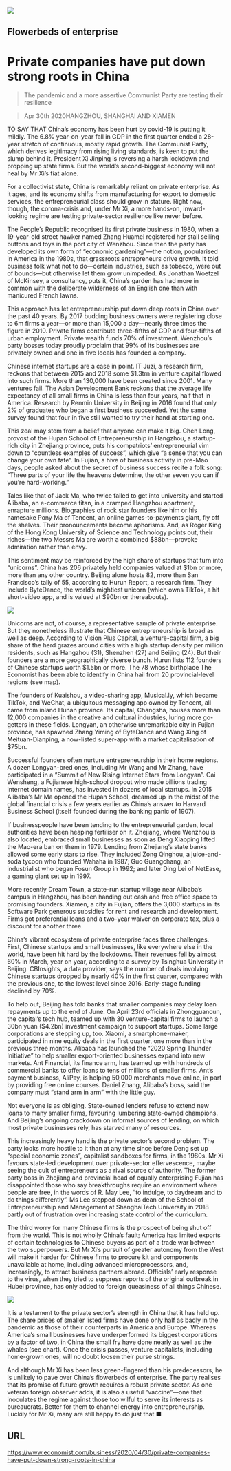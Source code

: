 ![](./images/20200502_WBP001_0.jpg)

## Flowerbeds of enterprise

# Private companies have put down strong roots in China

> The pandemic and a more assertive Communist Party are testing their resilience

> Apr 30th 2020HANGZHOU, SHANGHAI AND XIAMEN

TO SAY THAT China’s economy has been hurt by covid-19 is putting it mildly. The 6.8% year-on-year fall in GDP in the first quarter ended a 28-year stretch of continuous, mostly rapid growth. The Communist Party, which derives legitimacy from rising living standards, is keen to put the slump behind it. President Xi Jinping is reversing a harsh lockdown and propping up state firms. But the world’s second-biggest economy will not heal by Mr Xi’s fiat alone.

For a collectivist state, China is remarkably reliant on private enterprise. As it ages, and its economy shifts from manufacturing for export to domestic services, the entrepreneurial class should grow in stature. Right now, though, the corona-crisis and, under Mr Xi, a more hands-on, inward-looking regime are testing private-sector resilience like never before.

The People’s Republic recognised its first private business in 1980, when a 19-year-old street hawker named Zhang Huamei registered her stall selling buttons and toys in the port city of Wenzhou. Since then the party has developed its own form of “economic gardening”—the notion, popularised in America in the 1980s, that grassroots entrepreneurs drive growth. It told business folk what not to do—certain industries, such as tobacco, were out of bounds—but otherwise let them grow unimpeded. As Jonathan Woetzel of McKinsey, a consultancy, puts it, China’s garden has had more in common with the deliberate wilderness of an English one than with manicured French lawns.

This approach has let entrepreneurship put down deep roots in China over the past 40 years. By 2017 budding business owners were registering close to 6m firms a year—or more than 15,000 a day—nearly three times the figure in 2010. Private firms contribute three-fifths of GDP and four-fifths of urban employment. Private wealth funds 70% of investment. Wenzhou’s party bosses today proudly proclaim that 99% of its businesses are privately owned and one in five locals has founded a company.

Chinese internet startups are a case in point. IT Juzi, a research firm, reckons that between 2015 and 2018 some $1.3trn in venture capital flowed into such firms. More than 130,000 have been created since 2001. Many ventures fail. The Asian Development Bank reckons that the average life expectancy of all small firms in China is less than four years, half that in America. Research by Renmin University in Beijing in 2016 found that only 2% of graduates who began a first business succeeded. Yet the same survey found that four in five still wanted to try their hand at starting one.

This zeal may stem from a belief that anyone can make it big. Chen Long, provost of the Hupan School of Entrepreneurship in Hangzhou, a startup-rich city in Zhejiang province, puts his compatriots’ entrepreneurial vim down to “countless examples of success”, which give “a sense that you can change your own fate”. In Fujian, a hive of business activity in pre-Mao days, people asked about the secret of business success recite a folk song: “Three parts of your life the heavens determine, the other seven you can if you’re hard-working.”

Tales like that of Jack Ma, who twice failed to get into university and started Alibaba, an e-commerce titan, in a cramped Hangzhou apartment, enrapture millions. Biographies of rock star founders like him or his namesake Pony Ma of Tencent, an online games-to-payments giant, fly off the shelves. Their pronouncements become aphorisms. And, as Roger King of the Hong Kong University of Science and Technology points out, their riches—the two Messrs Ma are worth a combined $88bn—provoke admiration rather than envy.

This sentiment may be reinforced by the high share of startups that turn into “unicorns”. China has 206 privately held companies valued at $1bn or more, more than any other country. Beijing alone hosts 82, more than San Francisco’s tally of 55, according to Hurun Report, a research firm. They include ByteDance, the world’s mightiest unicorn (which owns TikTok, a hit short-video app, and is valued at $90bn or thereabouts).

![](./images/20200502_WBM959.png)

Unicorns are not, of course, a representative sample of private enterprise. But they nonetheless illustrate that Chinese entrepreneurship is broad as well as deep. According to Vision Plus Capital, a venture-capital firm, a big share of the herd grazes around cities with a high startup density per million residents, such as Hangzhou (31), Shenzhen (27) and Beijing (24). But their founders are a more geographically diverse bunch. Hurun lists 112 founders of Chinese startups worth $1.5bn or more. The 78 whose birthplace The Economist has been able to identify in China hail from 20 provincial-level regions (see map).

The founders of Kuaishou, a video-sharing app, Musical.ly, which became TikTok, and WeChat, a ubiquitous messaging app owned by Tencent, all came from inland Hunan province. Its capital, Changsha, houses more than 12,000 companies in the creative and cultural industries, luring more go-getters in these fields. Longyan, an otherwise unremarkable city in Fujian province, has spawned Zhang Yiming of ByteDance and Wang Xing of Meituan-Dianping, a now-listed super-app with a market capitalisation of $75bn.

Successful founders often nurture entrepreneurship in their home regions. A dozen Longyan-bred ones, including Mr Wang and Mr Zhang, have participated in a “Summit of New Rising Internet Stars from Longyan”. Cai Wensheng, a Fujianese high-school dropout who made billions trading internet domain names, has invested in dozens of local startups. In 2015 Alibaba’s Mr Ma opened the Hupan School, dreamed up in the midst of the global financial crisis a few years earlier as China’s answer to Harvard Business School (itself founded during the banking panic of 1907).

If businesspeople have been tending to the entrepreneurial garden, local authorities have been heaping fertiliser on it. Zhejiang, where Wenzhou is also located, embraced small businesses as soon as Deng Xiaoping lifted the Mao-era ban on them in 1979. Lending from Zhejiang’s state banks allowed some early stars to rise. They included Zong Qinghou, a juice-and-soda tycoon who founded Wahaha in 1987; Guo Guangchang, an industrialist who began Fosun Group in 1992; and later Ding Lei of NetEase, a gaming giant set up in 1997.

More recently Dream Town, a state-run startup village near Alibaba’s campus in Hangzhou, has been handing out cash and free office space to promising founders. Xiamen, a city in Fujian, offers the 3,000 startups in its Software Park generous subsidies for rent and research and development. Firms got preferential loans and a two-year waiver on corporate tax, plus a discount for another three.

China’s vibrant ecosystem of private enterprise faces three challenges. First, Chinese startups and small businesses, like everywhere else in the world, have been hit hard by the lockdowns. Their revenues fell by almost 60% in March, year on year, according to a survey by Tsinghua University in Beijing. CBInsights, a data provider, says the number of deals involving Chinese startups dropped by nearly 40% in the first quarter, compared with the previous one, to the lowest level since 2016. Early-stage funding declined by 70%.

To help out, Beijing has told banks that smaller companies may delay loan repayments up to the end of June. On April 23rd officials in Zhongguancun, the capital’s tech hub, teamed up with 30 venture-capital firms to launch a 30bn yuan ($4.2bn) investment campaign to support startups. Some large corporations are stepping up, too. Xiaomi, a smartphone-maker, participated in nine equity deals in the first quarter, one more than in the previous three months. Alibaba has launched the “2020 Spring Thunder Initiative” to help smaller export-oriented businesses expand into new markets. Ant Financial, its finance arm, has teamed up with hundreds of commercial banks to offer loans to tens of millions of smaller firms. Ant’s payment business, AliPay, is helping 50,000 merchants move online, in part by providing free online courses. Daniel Zhang, Alibaba’s boss, said the company must “stand arm in arm” with the little guy.

Not everyone is as obliging. State-owned lenders refuse to extend new loans to many smaller firms, favouring lumbering state-owned champions. And Beijing’s ongoing crackdown on informal sources of lending, on which most private businesses rely, has starved many of resources.

This increasingly heavy hand is the private sector’s second problem. The party looks more hostile to it than at any time since before Deng set up “special economic zones”, capitalist sandboxes for firms, in the 1980s. Mr Xi favours state-led development over private-sector effervescence, maybe seeing the cult of entrepreneurs as a rival source of authority. The former party boss in Zhejiang and provincial head of equally enterprising Fujian has disappointed those who say breakthroughs require an environment where people are free, in the words of R. May Lee, “to indulge, to daydream and to do things differently”. Ms Lee stepped down as dean of the School of Entrepreneurship and Management at ShanghaiTech University in 2018 partly out of frustration over increasing state control of the curriculum.

The third worry for many Chinese firms is the prospect of being shut off from the world. This is not wholly China’s fault; America has limited exports of certain technologies to Chinese buyers as part of a trade war between the two superpowers. But Mr Xi’s pursuit of greater autonomy from the West will make it harder for Chinese firms to procure kit and components unavailable at home, including advanced microprocessors, and, increasingly, to attract business partners abroad. Officials’ early response to the virus, when they tried to suppress reports of the original outbreak in Hubei province, has only added to foreign queasiness of all things Chinese.

![](./images/20200502_WBC376.png)

It is a testament to the private sector’s strength in China that it has held up. The share prices of smaller listed firms have done only half as badly in the pandemic as those of their counterparts in America and Europe. Whereas America’s small businesses have underperformed its biggest corporations by a factor of two, in China the small fry have done nearly as well as the whales (see chart). Once the crisis passes, venture capitalists, including home-grown ones, will no doubt loosen their purse strings.

And although Mr Xi has been less green-fingered than his predecessors, he is unlikely to pave over China’s flowerbeds of enterprise. The party realises that its promise of future growth requires a robust private sector. As one veteran foreign observer adds, it is also a useful “vaccine”—one that inoculates the regime against those too wilful to serve its interests as bureaucrats. Better for them to channel energy into entrepreneurship. Luckily for Mr Xi, many are still happy to do just that.■

## URL

https://www.economist.com/business/2020/04/30/private-companies-have-put-down-strong-roots-in-china
